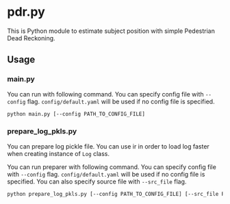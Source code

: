 # pdr.py
This is Python module to estimate subject position with simple Pedestrian Dead Reckoning.

## Usage
### main.py
You can run with following command.
You can specify config file with `--config` flag.
`config/default.yaml` will be used if no config file is specified.
```sh
python main.py [--config PATH_TO_CONFIG_FILE]
```

### prepare_log_pkls.py
You can prepare log pickle file.
You can use ir in order to load log faster when creating instance of `Log` class.

You can run preparer with following command.
You can specify config file with `--config` flag.
`config/default.yaml` will be used if no config file is specified.
You can also specify source file with `--src_file` flag.
```sh
python prepare_log_pkls.py [--config PATH_TO_CONFIG_FILE] [--src_file PATH_TO_SRC_FILE]
```
